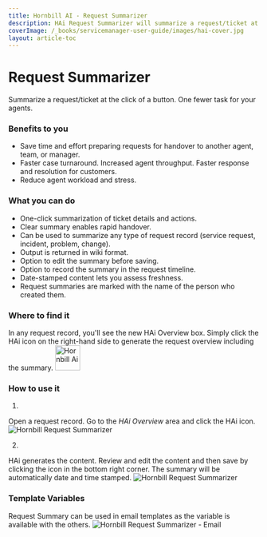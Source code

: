 ```yaml
---
title: Hornbill AI - Request Summarizer
description: HAi Request Summarizer will summarize a request/ticket at the click of a button. One fewer task for your agents.
coverImage: /_books/servicemanager-user-guide/images/hai-cover.jpg
layout: article-toc
---
```


# Request Summarizer
Summarize a request/ticket at the click of a button. One fewer task for your agents.

### Benefits to you
* Save time and effort preparing requests for handover to another agent, team, or manager.
* Faster case turnaround. Increased agent throughput. Faster response and resolution for customers.
* Reduce agent workload and stress.

### What you can do
* One-click summarization of ticket details and actions.
* Clear summary enables rapid handover.
* Can be used to summarize any type of request record (service request, incident, problem, change).
* Output is returned in wiki format.
* Option to edit the summary before saving.
* Option to record the summary in the request timeline.
* Date-stamped content lets you assess freshness.
* Request summaries are marked with the name of the person who created them.


### Where to find it
In any request record, you'll see the new HAi Overview box. Simply click the HAi icon on the right-hand side to generate the request overview including the summary.
<img src="/_books/servicemanager-user-guide/images/hai-logo-small.png" alt="Hornbill Ai" width="50px"></img>

### How to use it

1.
Open a request record. Go to the *HAi Overview* area and click the HAi icon.
<img src="/_books/servicemanager-user-guide/images/hai-request-summarizer-1.png" alt="Hornbill Request Summarizer"></img>

2.
HAi generates the content. Review and edit the content and then save by clicking the icon in the bottom right corner. The summary will be automatically date and time stamped.
<img src="/_books/servicemanager-user-guide/images/hai-request-ummarizer-2.png" alt="Hornbill Request Summarizer"></img>


### Template Variables
Request Summary can be used in email templates as the variable is available with the others.
<img src="/_books/servicemanager-user-guide/images/hai-request-summarizer-3.png" alt="Hornbill Request Summarizer - Email"></img>